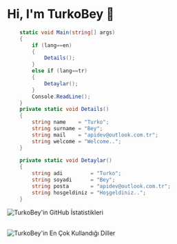 # Hi, I'm TurkoBey 👋

```csharp
	static void Main(string[] args)
	{
		if (lang==en)
		{
			Details();
		}
		else if (lang==tr)
		{
			Detaylar();
		}
		Console.ReadLine();
	}
	private static void Details()
	{
		string name    = "Turko";
		string surname = "Bey";
		string mail    = "apidev@outlook.com.tr";
		string welcome = "Welcome..";
	}
  
	private static void Detaylar()
	{
		string adi         = "Turko";
		string soyadi      = "Bey";
		string posta       = "apidev@outlook.com.tr";
		string hosgeldiniz = "Hoşgeldiniz..";
	}
```
  ![TurkoBey'in GitHub İstatistikleri](https://github-readme-stats.vercel.app/api?username=TurkoBey&show_icons=true&theme=dark)<br><br>
  
  ![TurkoBey'in En Çok Kullandığı Diller](https://github-readme-stats.vercel.app/api/top-langs/?username=TurkoBey&layout=compact&theme=dark)




         
